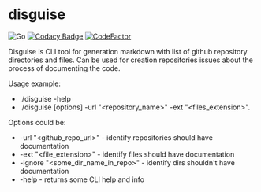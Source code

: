 # disguise

![Go](https://github.com/Ythosa/disguise/workflows/Go/badge.svg?branch=master)
[![Codacy Badge](https://api.codacy.com/project/badge/Grade/db828996dabb4d2a9e00c1fb3263bcd4)](https://app.codacy.com/manual/Ythosa/disguise?utm_source=github.com&utm_medium=referral&utm_content=Ythosa/disguise&utm_campaign=Badge_Grade_Dashboard)
[![CodeFactor](https://www.codefactor.io/repository/github/ythosa/disguise/badge)](https://www.codefactor.io/repository/github/ythosa/disguise)

Disguise is CLI tool for generation markdown  with list of github repository directories and files. Can be used for creation repositories issues about the process of documenting the code.

Usage example:
*   ./disguise -help
*   ./disguise \[options\] -url "<repository_name>" -ext "<files_extension>".

Options could be: 
*   -url "<github_repo_url>" - identify repositories should have documentation
*   -ext "<file_extension>" - identify files should have documentation
*   -ignore "<some_dir_name_in_repo>" - identify dirs shouldn't have documentation
*   -help - returns some CLI help and info
